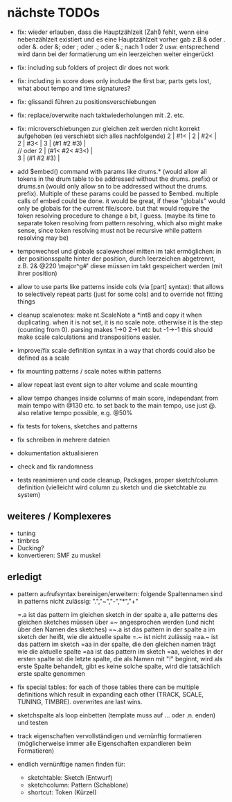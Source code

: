 # nächste TODOs

- fix: wieder erlauben, dass die Hauptzählzeit (Zahl) fehlt, wenn eine nebenzählzeit existiert und es eine Hauptzählzeit vorher gab
  z.B & oder . oder &. oder &; oder ; oder .; oder &.; nach 1 oder 2 usw. entsprechend wird dann bei der formatierung um ein leerzeichen
  weiter eingerückt
- fix: including sub folders of project dir does not work
- fix: including in score does only include the first bar, parts gets lost, what about tempo and time signatures?
- fix: glissandi führen zu positionsverschiebungen
- fix: replace/overwrite nach taktwiederholungen mit .2. etc.
- fix: microverschiebungen zur gleichen zeit werden nicht korrekt aufgehoben (es verschiebt sich alles nachfolgende)
  2  | #1<        |
  2  | #2<        |              
  2  | #3<        |
  3  | (#1 #2 #3) |              
// oder
  2  | (#1< #2< #3<) |              
  3  | (#1 #2 #3) |

- add $embed() command with params like drums.* (would allow all tokens in the drum table to be addressed without the drums. prefix)
  or drums.sn (would only allow sn to be addressed without the drums. prefix). Multiple of these params could be passed to $embed.
  multiple calls of embed could be done. it would be great, if these "globals" would only be globals for the current file/score.
  but that would require the token resolving procedure to change a bit, I guess. (maybe its time to separate token resolving from pattern resolving, which also might make sense, since token resolving must not be recursive while pattern resolving may be)

- tempowechsel und globale scalewechsel mitten im takt ermöglichen:
  in der positionsspalte hinter der position, durch leerzeichen abgetrennt, z.B.
  2& @220 \major^g#' diese müssen im takt gespeichert werden (mit ihrer position)

- allow to use parts like patterns inside cols (via [part] syntax): 
  that allows to selectively repeat parts (just for some cols) and to override not fitting things
    
- cleanup scalenotes: make nt.ScaleNote a *int8 and copy it when duplicating. when it is not set, it is no scale note. otherwise it
  is the step (counting from 0). parsing makes 1->0 2->1 etc but -1->-1 this should make scale calculations and transpositions easier.

- improve/fix scale definition syntax in a way that chords could also be defined as a scale
- fix mounting patterns / scale notes within patterns
- allow repeat last event sign to alter volume and scale mounting
- allow tempo changes inside columns of main score, independant from main tempo with @130 etc. to set back to the main tempo, use
  just @. also relative tempo possible, e.g. @50%

- fix tests for tokens, sketches and patterns
- fix schreiben in mehrere dateien
- dokumentation aktualisieren
- check and fix randomness
- tests reanimieren und code cleanup, Packages, proper sketch/column definition (vielleicht wird column zu sketch und die sketchtable zu system)

## weiteres / Komplexeres

- tuning
- timbres
- Ducking?
- konvertieren: SMF zu muskel

## erledigt

- pattern aufrufsyntax bereinigen/erweitern:
  folgende Spaltennamen sind in patterns nicht zulässig: ".","~","-","*","+"
  
  =.a ist das pattern im gleichen sketch in der spalte a, alle patterns des gleichen sketches müssen über =~ angesprochen werden (und nicht über den Namen des sketches)
  =~.a ist das pattern in der spalte a im sketch der heißt, wie die aktuelle spalte
  =.~ ist nicht zulässig
  =aa.~ ist das pattern im sketch =aa in der spalte, die den gleichen namen trägt wie die aktuelle spalte
  =aa ist das pattern im sketch =aa, welches in der ersten spalte ist
  die letzte spalte, die als Namen mit "!" beginnt, wird als erste Spalte behandelt, gibt es keine solche spalte, wird die
  tatsächlich erste spalte genommen
- fix special tables: for each of those tables there can be multiple definitions which result in 
  expanding each other (TRACK, SCALE, TUNING, TIMBRE). overwrites are last wins.
- sketchspalte als loop einbetten (template muss auf ... oder .n. enden) und testen
- track eigenschaften vervollständigen und vernünftig formatieren (möglicherweise immer alle Eigenschaften expandieren beim Formatieren)
- endlich vernünftige namen finden für:
  - sketchtable:       Sketch    (Entwurf)
  - sketchcolumn:      Pattern   (Schablone)
  - shortcut:          Token     (Kürzel)
